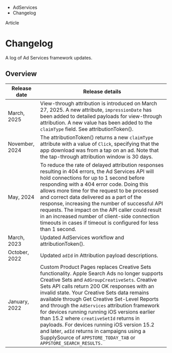 

- AdServices
-  Changelog 

Article

# Changelog

A log of Ad Services framework updates.

## Overview

| Release date | Release details |
|----|----|
| March, 2025 | View-through attribution is introduced on March 27, 2025. A new attribute, `impressionDate` has been added to detailed payloads for view-through attribution. A new value has been added to the `claimType` field. See attributionToken(). |
| November, 2024 | The attributionToken() returns a new `claimType` attribute with a value of `Click`, specifying that the app download was from a tap on an ad. Note that the tap-through attribution window is 30 days. |
| May, 2024 | To reduce the rate of delayed attribution responses resulting in 404 errors, the Ad Services API will hold connections for up to 1 second before responding with a 404 error code. Doing this allows more time for the request to be processed and correct data delivered as a part of the response, increasing the number of successful API requests. The impact on the API caller could result in an increased number of client-side connection timeouts in cases if timeout is configured for less than 1 second. |
| March, 2023 | Updated AdServices workflow and attributionToken(). |
| October, 2022 | Updated `adId` in Attribution payload descriptions. |
| January, 2022 | Custom Product Pages replaces Creative Sets functionality.  Apple Search Ads no longer supports Creative Sets and `AdGroupCreativeSets`. Creative Sets API calls return 200 OK responses with an invalid state. Your Creative Sets data remains available through Get Creative Set-Level Reports and through the `AdServices` attribution framework for devices running running iOS versions earlier than 15.2 where `creativeSetId` returns in payloads. For devices running iOS version 15.2 and later, `adId` returns in campaigns using a SupplySource of `APPSTORE_TODAY_TAB` or `APPSTORE_SEARCH_RESULTS.` |

